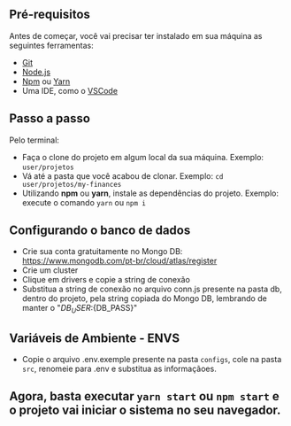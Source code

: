 ## Pré-requisitos

Antes de começar, você vai precisar ter instalado em sua máquina as seguintes ferramentas:

- [Git](https://git-scm.com)
- [Node.js](https://nodejs.org/en/)
- [Npm](https://www.npmjs.com/) ou [Yarn](https://yarnpkg.com/)
- Uma IDE, como o [VSCode](https://code.visualstudio.com/)

## Passo a passo

Pelo terminal:

- Faça o clone do projeto em algum local da sua máquina. Exemplo: `user/projetos`
- Vá até a pasta que você acabou de clonar. Exemplo: `cd user/projetos/my-finances`
- Utilizando **npm** ou **yarn**, instale as dependências do projeto. Exemplo: execute o comando `yarn` ou `npm i`

## Configurando o banco de dados

- Crie sua conta gratuitamente no Mongo DB: https://www.mongodb.com/pt-br/cloud/atlas/register
- Crie um cluster
- Clique em drivers e copie a string de conexão
- Substitua a string de conexão no arquivo conn.js presente na pasta db, dentro do projeto, pela string copiada do Mongo DB, lembrando de manter o "${DB_USER}:${DB_PASS}"

## Variáveis de Ambiente - ENVS

- Copie o arquivo .env.exemple presente na pasta `configs`, cole na pasta `src`, renomeie para .env e substitua as informaçãoes.

## Agora, basta executar `yarn start` ou `npm start` e o projeto vai iniciar o sistema no seu navegador.
